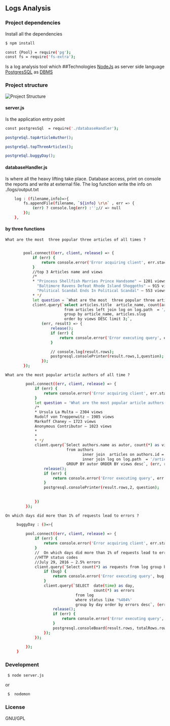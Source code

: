 ## Logs Analysis 


### Project dependencies
Install all the dependencies
 ```sh
$ npm install 
 ```

```sh
const {Pool} = require('pg');
const fs = require('fs-extra');
```

Is a log analysis tool which 
##Technologies 
<a href='https://nodejs.org/en/'>NodeJs<a> as server side language <br>
<a href='https://www.postgresql.org/'>PostgresSQL</a> as <a href='https://en.wikipedia.org/wiki/Database#Database_management_system'>DBMS<a>
### Project structure

![Project Structure](https://github.com/bernestoalberto/logs_analysis/tree/master/assets/structure.png)

#### server.js
Is the application entry point
```sh
const postgresSql  = require('./databaseHandler');

```

```sh
postgreSql.topArticleAuthor();

postgreSql.topThreeArticles();

postgreSql.buggyDay();
```
#### databaseHandler.js
Is where all the heavy lifting take place. Database access, print on console the reports and write  at external file. 
The log function write the info on ./logs/output.txt
```sh
    log : (filename,info)=>{
        fs.appendFile(filename, `${info} \r\n` , err => {
            (err) ? console.log(err) :'';// => null
        });
    },

```

#### by three functions 
`What are the most  three popular three articles of all times ?`
```sh 

        pool.connect((err, client, release) => {
            if (err) {
                return console.error('Error acquiring client', err.stack)
            }
            //top 3 Articles name and views
            /*
            * "Princess Shellfish Marries Prince Handsome" — 1201 views
              "Baltimore Ravens Defeat Rhode Island Shoggoths" — 915 views
              "Political Scandal Ends In Political Scandal" — 553 views
            * */
            let question = `What are the most  three popular three articles of all times ?`;
            client.query(`select articles.title  article_name, count(articles.slug) as views
                          from articles left join log on log.path  = '/article/' || articles.slug
                          group by article_name, articles.slug
                          order by views DESC limit 3;`,
                (err, result) => {
                    release();
                    if (err) {
                        return console.error('Error executing query', err.stack)
                    }

                    // console.log(result.rows);
                    postgresql.consolePrinter(result.rows,1,question);
                });
        });
```
`What are the most popular article authors of all time ?` 
```sh
         pool.connect((err, client, release) => {
             if (err) {
                 return console.error('Error acquiring client', err.stack)
             }
             let question = 'What are the most popular article authors of all time ?';
             /*
             * Ursula La Multa — 2304 views
             Rudolf von Treppenwitz — 1985 views
             Markoff Chaney — 1723 views
             Anonymous Contributor — 1023 views
             *
             *
             * */
             client.query(`Select authors.name as autor, count(*) as views
                           from authors
                                  inner join  articles on authors.id = articles.author
                                  inner join log on log.path  = '/article/' || articles.slug
                           GROUP BY autor ORDER BY views desc`, (err, result) => {
                 release();
                 if (err) {
                     return console.error('Error executing query', err.stack)
                 }
                 postgresql.consolePrinter(result.rows,2, question);
 
 
             })
         });
```
`On which days did more than 1% of requests lead to errors ? ` 
```sh
     buggyDay : ()=>{
 
         pool.connect((err, client, release) => {
             if (err) {
                 return console.error('Error acquiring client', err.stack)
             }
             //  On which days did more than 1% of requests lead to errors?
             //HTTP status codes
             //July 29, 2016 — 2.5% errors
             client.query(`Select count(*) as requests from log group by DATE(time)`,(bug, totalRows)=>{
                 if (bug) {
                     return console.error('Error executing query', bug.stack)
                 }
                 client.query(`SELECT  date(time) as day,
                                       count(*) as errors
                               from log
                               where status like '%404%'
                               group by day order by errors desc`, (err, result) => {
                     release();
                     if (err) {
                         return console.error('Error executing query', err.stack)
                     }
                     postgresql.consoleBoard(result.rows, totalRows.rows);
                 });
             });
 
         });
     }
```

### Development
```sh
 $ node server.js 
```
or
```sh
 $  nodemon 
```



### License <br>
GNU/GPL

